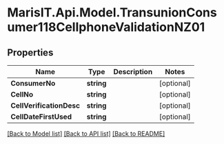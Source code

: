 
# MarisIT.Api.Model.TransunionConsumer118CellphoneValidationNZ01

## Properties

Name | Type | Description | Notes
------------ | ------------- | ------------- | -------------
**ConsumerNo** | **string** |  | [optional] 
**CellNo** | **string** |  | [optional] 
**CellVerificationDesc** | **string** |  | [optional] 
**CellDateFirstUsed** | **string** |  | [optional] 

[[Back to Model list]](../README.md#documentation-for-models)
[[Back to API list]](../README.md#documentation-for-api-endpoints)
[[Back to README]](../README.md)

